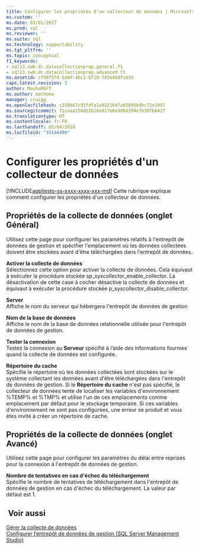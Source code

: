 ```yaml
---
title: Configurer les propriétés d’un collecteur de données | Microsoft Docs
ms.custom: ''
ms.date: 03/01/2017
ms.prod: sql
ms.reviewer: ''
ms.suite: sql
ms.technology: supportability
ms.tgt_pltfrm: ''
ms.topic: conceptual
f1_keywords:
- sql13.swb.dc.datacollectionprop.general.f1
- sql13.swb.dc.datacollectionprop.advanced.f1
ms.assetid: cf98f57d-5a6d-4bc3-bf10-783e460fc63d
caps.latest.revision: 5
author: MashaMSFT
ms.author: mathoma
manager: craigg
ms.openlocfilehash: c258b67c93fdfa1a92216d7a028958dbc72e1997
ms.sourcegitcommit: f1caaa156db2b16e817e0a3884394e7b30fb642f
ms.translationtype: HT
ms.contentlocale: fr-FR
ms.lasthandoff: 05/04/2018
ms.locfileid: "33144490"
---
```

# <a name="configure-properties-of-a-data-collector"></a>Configurer les propriétés d'un collecteur de données
[!INCLUDE[appliesto-ss-xxxx-xxxx-xxx-md](../../includes/appliesto-ss-xxxx-xxxx-xxx-md.md)]
  Cette rubrique explique comment configurer les propriétés d'un collecteur de données.  
  
## <a name="data-collection-properties-general-tab"></a>Propriétés de la collecte de données (onglet Général)  
 Utilisez cette page pour configurer les paramètres relatifs à l'entrepôt de données de gestion et spécifier l'emplacement où les données collectées doivent être stockées avant d'être téléchargées dans l'entrepôt de données.  
  
 **Activer la collecte de données**  
 Sélectionnez cette option pour activer la collecte de données. Cela équivaut à exécuter la procédure stockée sp_syscollector_enable_collector. La désactivation de cette case à cocher désactive la collecte de données et équivaut à exécuter la procédure stockée p_syscollector_disable_collector.  
  
 **Server**  
 Affiche le nom du serveur qui hébergera l'entrepôt de données de gestion  
  
 **Nom de la base de données**  
 Affiche le nom de la base de données relationnelle utilisée pour l'entrepôt de données de gestion.  
  
 **Tester la connexion**  
 Testez la connexion au **Serveur** spécifié à l’aide des informations fournies quand la collecte de données est configurée.  
  
 **Répertoire du cache**  
 Spécifie le répertoire où les données collectées sont stockées sur le système collectant les données avant d'être téléchargées dans l'entrepôt de données de gestion. Si le **Répertoire du cache** n'est pas spécifié, le collecteur de données tente de localiser les variables d'environnement %TEMP% et %TMP% et utilise l'un de ces emplacements comme emplacement par défaut pour le stockage temporaire. Si ces variables d'environnement ne sont pas configurées, une erreur se produit et vous êtes invité à créer un répertoire de cache.  
  
## <a name="data-collection-properties-advanced-tab"></a>Propriétés de la collecte de données (onglet Avancé)  
 Utilisez cette page pour configurer les paramètres du délai entre reprises pour la connexion à l'entrepôt de données de gestion.  
  
 **Nombre de tentatives en cas d'échec du téléchargement**  
 Spécifie le nombre de tentatives de téléchargement dans l'entrepôt de données de gestion en cas d'échec du téléchargement. La valeur par défaut est 1.  
  
## <a name="see-also"></a> Voir aussi  
 [Gérer la collecte de données](../../relational-databases/data-collection/manage-data-collection.md)   
 [Configurer l’entrepôt de données de gestion &#40;SQL Server Management Studio&#41;](../../relational-databases/data-collection/configure-the-management-data-warehouse-sql-server-management-studio.md)  
  
  
